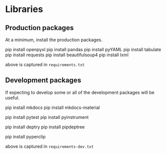 # Libraries

## Production packages

At a minimum, install the production packages.

pip install openpyxl
pip install pandas
pip install pyYAML
pip install tabulate
pip install requests
pip install beautifulsoup4
pip install lxml

above is captured in `requirements.txt`

## Development packages

If expecting to develop some or all of the development packages will be useful.

pip install mkdocs
pip install mkdocs-material

pip install pytest
pip install pyinstrument

pip install deptry
pip install pipdeptree

pip install pyperclip

above is captured in `requirements-dev.txt`